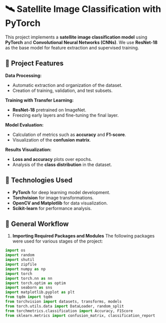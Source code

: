 # 🛰️ Satellite Image Classification with PyTorch  

This project implements a **satellite image classification model** using **PyTorch** and **Convolutional Neural Networks (CNNs)**. We use **ResNet-18** as the base model for feature extraction and supervised training.  

## 📌 Project Features  

**Data Processing:**  
- Automatic extraction and organization of the dataset.  
- Creation of training, validation, and test subsets.  

**Training with Transfer Learning:**  
- **ResNet-18** pretrained on ImageNet.  
- Freezing early layers and fine-tuning the final layer.  

**Model Evaluation:**  
- Calculation of metrics such as **accuracy** and **F1-score**.  
- Visualization of the **confusion matrix**.  

 **Results Visualization:**  
- **Loss and accuracy** plots over epochs.  
- Analysis of the **class distribution** in the dataset.  

## 🔧 Technologies Used  

- **PyTorch** for deep learning model development.  
- **Torchvision** for image transformations.  
- **OpenCV and Matplotlib** for data visualization.  
- **Scikit-learn** for performance analysis.

## 📌 General Workflow  
1. **Importing Required Packages and Modules**
   The following packages were used for various stages of the project:
```python
import os
import random
import shutil
import zipfile
import numpy as np
import torch
import torch.nn as nn
import torch.optim as optim
import seaborn as sns
import matplotlib.pyplot as plt
from tqdm import tqdm
from torchvision import datasets, transforms, models
from torch.utils.data import DataLoader, random_split
from torchmetrics.classification import Accuracy, F1Score
from sklearn.metrics import confusion_matrix, classification_report

```
